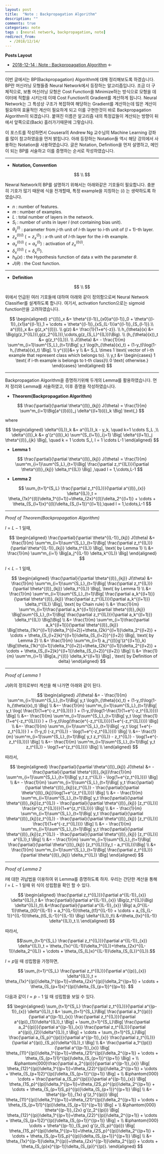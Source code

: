 ```yaml
---
layout: post
title:  "Note : Backpropagation Algorithm"
description: ""
comments: true
categories: note
tags : [neural network, backpropagation, note]
redirect_from:
  - /2018/12/14/
---
```

**Posts Layout**

- [2018-12-14 : Note : Backpropagation Algorithm](https://000namc.github.io/blog/2018/12/14/note-backpropagation/) $\leftarrow$

___

 이번 글에서는 BP(Backpropagation) Algorithm에 대해 정리해보도록 하겠습니다.
BP란 머신러닝 모형들중 Neural Network에서 등장하는 알고리즘입니다.
조금 더 구체적으로, 보통 머신러닝 모형은 Cost Function을 Minimize하는 방식으로 모형을 데이터에 적합을 시키는데 이때 Cost Function의
Gradient를 계산하게 됩니다. Neural Network는 그 특성상 구조가 복잡하여 해당하는 Gradient를 계산하는데 많은 계산이 필요하여
효율적인 계산이 필요하게 되고 이를 구현한것이 바로 Backpropagation Algorithm이 되겠습니다.
붙여진 이름은 알고리즘 내의
특정값들이 계산되는 방향이 뒤에서 앞쪽으로(Back) 흘러가기때문에 그렇습니다.

 이 포스트를 작성하면서 Cousera의 Andrew Ng 교수님의 Machine Learning 강좌를 많이
 참고하였음을 먼저 밝힙니다. 아래 등장하는 Notation들 역시 해당 강의에서 사용하는 Notation을
 사용하였습니다. 글은 Notation, Definition을 먼저 설명하고, 메인이 되는 BP를 서술하고 이를
 증명하는 순서로 작성하였습니다.

___

- **Notation, Convention**

$$
\\
$$

Newral Network의 BP를 설명하기 위해서는 아래와같은 기호들이 필요합니다.
충분히 기호가 많기 때문에 식을 전개할때,
특정 example을 지칭하는 $(i)$ 는 생략하도록 하였습니다.

   - $n$ : number of features.
   - $m$ : number of examples.
   - $L$ : total number of layers in the network.
   - $S_l$ : number of units in layer $l$ (not containing bias unit).
   - $\theta^{(l)}_{ij}$ : parameter from $j$-th unit of $l$-th layer to $i$-th unit of $(l+1)$-th layer.
   - $z^{(l)(i)}_x$ $(= z^{(l)}_x)$ :  $x$-th unit of $l$-th layer for the $i$-th example.
   - $a^{(l)(i)}_x$ $(= a^{(l)}_x)$ :  activation of $z^{(l)(i)}_x$.
   - $\delta^{(l)(i)}_x$ $(= \delta^{(l)}_x)$.
   - $h_{\theta}(x)$ : the Hypothesis function of data x with the parameter $\theta$.
   - $J(\theta)$ : the Cost function.

___
- **Definition**

$$
\\
$$

위에서 언급된 여러 기호들에 대하여 아래와 같이 정의함으로써 Neural Network Classifier를 설계하도록 합니다.
여기서, activation function으로는 sigmoid function만을 고려하였습니다.

 $$
 \begin{aligned}
 z^{(l)}_x &= \theta^{(l-1)}_{x0}a^{(l-1)}_0 +
 \theta^{(l-1)}_{x1}a^{(l-1)}_1 +
 \cdots + \theta^{(l-1)}_{xS_{L-1}}a^{(l-1)}_{S_{l-1}}.\\
 a^{(l)}_x &= g(z_x^{(l)}). \\
 g(z) &= \frac{1}{1+e^{-z}}. \\
 h_{\theta}(x) &= \Big(g(z_1^{(L)}),g(z_2^{(L)}),\cdots,g(z_{S_L}^{(L)})\Big). \\
 (h_{\theta}(x))_t &= g(z_t^{(L)}). \\
 J(\theta) &= - \frac{1}{m} \sum^m_{i=1}\sum^{S_L}_{t=1}\Big[ y_t \log(h_{\theta}(x)_t) + (1-y_t)\log(1-h_{\theta}(x)_t) \Big]. \\
 y^{(i)}&= y \\
 &= S_L \times 1 \text{ vector of i-th example that represent class which belongs to}. \\
 y_t &= \begin{cases}
 1 \text{ if i-th example is belongs to t-th class}\\
 0 \text{ otherwise.}
 \end{cases}
 \end{aligned}
 $$

___


Backpropagation Algorithm을 증명하기위해 두개의 Lemma를 활용하였습니다.
먼저 정리와 Lemma를 서술하였고, 이후 증명을 작성하였습니다.

- **Theorem(Backpropagation Algorithm)**


$$
\frac{\partial}{\partial \theta^{(l)}_{kj}} J(\theta) = \frac{1}{m} \sum^m_{i=1}\Big[a^{(l)(i)}_j \delta^{(l+1)(i)}_k \Big] \text{,}
$$

where

$$
\begin{aligned}
\delta^{(L)}_k &= a^{(L)}_k - y_k, \quad k=1 \cdots S_L  ,\\
\delta^{(l)}_k &= g'(z^{(l)}_k) \sum^{S_{l+1}}_{j=1} \Big[ \delta^{(l+1)}_j \theta^{(l)}_{jk} \Big], \quad k = 1 \cdots S_l, l = 1 \cdots L-1
\end{aligned}
$$

- **Lemma 1**

$$
\frac{\partial}{\partial \theta^{(l)}_{kj}} J(\theta) =  \frac{1}{m} \sum^m_{i=1}\sum^{S_L}_{t=1}\Big[ \frac{\partial z_t^{(L)}}{\partial \theta^{(l)}_{kj}} \delta_t^{(L)} \Big] ,\quad l = 1,\cdots,L-1
$$


- **Lemma 2**

$$
\sum_{t=1}^{S_L} \frac{\partial z_t^{(L)}}{\partial a^{(l)}_{x}} \delta^{(L)}_t =
\theta_{1x}^{(l)}\delta_1^{(l+1)}+\theta_{2x}^{(l)}\delta_2^{(l+1)} + \cdots + \theta_{S_{l+1}x}^{(l)}\delta_{S_{l+1}}^{(l+1)},\quad l = 1,\cdots,L-1
$$

___


*Proof of Theorem(Backpropagation Algorithm)*

$l = L-1$ 일때,

$$
\begin{aligned}
\frac{\partial}{\partial \theta^{(L-1)}_{kj}} J(\theta) &=  \frac{1}{m} \sum^m_{i=1}\sum^{S_L}_{t=1}\Big[ \frac{\partial z_t^{(L)}}{\partial \theta^{(L-1)}_{kj}} \delta_t^{(L)} \Big], \text{ by Lemma 1} \\
&= \frac{1}{m} \sum^m_{i=1} \Big[a_j^{(L-1)} \delta_k^{(L)} \Big]
\end{aligned}
$$


$l < L-1$ 일때,

$$
\begin{aligned}
\frac{\partial}{\partial \theta^{(l)}_{kj}} J(\theta) &=  \frac{1}{m} \sum^m_{i=1}\sum^{S_L}_{t=1}\Big[ \frac{\partial z_t^{(L)}}{\partial \theta^{(l)}_{kj}} \delta_t^{(L)} \Big], \text{ by Lemma 1} \\
&= \frac{1}{m} \sum^m_{i=1}\sum^{S_L}_{t=1}\Big[ \frac{\partial a_k^{(l+1)}}{\partial \theta^{(l)}_{kj}} \frac{\partial z_t^{(L)}}{\partial a_k^{(l+1)}} \delta_t^{(L)} \Big], \text{ by Chain rule} \\
&= \frac{1}{m} \sum^m_{i=1}\frac{\partial a_k^{(l+1)}}{\partial \theta^{(l)}_{kj}} \Big[\sum^{S_L}_{t=1}\Big[  \frac{\partial z_t^{(L)}}{\partial a_k^{(l+1)}} \delta_t^{(L)} \Big]\Big] \\
&= \frac{1}{m} \sum^m_{i=1}\frac{\partial a_k^{(l+1)}}{\partial \theta^{(l)}_{kj}} \Big[\theta_{1k}^{(l+1)}\delta_1^{(l+2)}+\theta_{2k}^{(l+1)}\delta_2^{(l+2)} + \cdots + \theta_{S_{l+2}k}^{(l+1)}\delta_{S_{l+2}}^{(l+2)}  \Big], \text{ by Lemma 2} \\
&= \frac{1}{m} \sum^m_{i=1} a_j^{(l)}g'(z^{(l+1)}_k) \Big[\theta_{1k}^{(l+1)}\delta_1^{(l+2)}+\theta_{2k}^{(l+1)}\delta_2^{(l+2)} + \cdots + \theta_{S_{l+2}k}^{(l+1)}\delta_{S_{l+2}}^{(l+2)}  \Big] \\
&= \frac{1}{m} \sum^m_{i=1} \Big[a_j^{(l)} \delta_k^{(l+1)} \Big] , \text{ by Definition of delta}
\end{aligned}
$$


___
*Proof of Lemma 1*

$J(\theta)$의 정의로부터 계산을 해 나가면 아래와 같이 된다.

$$
\begin{aligned}
J(\theta) &= - \frac{1}{m} \sum^m_{i=1}\sum^{S_L}_{t=1}\Big[ y_t \log(h_{\theta}(x)_t) + (1-y_t)\log(1-h_{\theta}(x)_t) \Big] \\
&=- \frac{1}{m} \sum^m_{i=1}\sum^{S_L}_{t=1}\Big[ y_t \log( \frac{1}{1+e^{-z_t^{(L)}}} ) + (1-y_t)\log(1-\frac{1}{1+e^{-z_t^{(L)}}}) \Big] \\
&=- \frac{1}{m} \sum^m_{i=1}\sum^{S_L}_{t=1}\Big[ y_t \log( \frac{1}{1+e^{-z_t^{(L)}}} ) + (1-y_t)\log(\frac{e^{-z_t^{(L)}}}{1+e^{-z_t^{(L)}}}) \Big] \\
&=- \frac{1}{m} \sum^m_{i=1}\sum^{S_L}_{t=1}\Big[ -y_t \log( 1+e^{-z_t^{(L)}} ) + (1-y_t) (-z_t^{(L)} - \log(1+e^{-z_t^{(L)}})) \Big] \\
&=- \frac{1}{m} \sum^m_{i=1}\sum^{S_L}_{t=1}\Big[ y_t z_t^{(L)} - z_t^{(L)} - \log(1+e^{-z_t^{(L)}}) \Big] \\
&=- \frac{1}{m} \sum^m_{i=1}\sum^{S_L}_{t=1}\Big[ y_t z_t^{(L)} - \log(1+e^{z_t^{(L)}}) \Big] \\
\end{aligned}
$$

따라서,

$$
\begin{aligned}
\frac{\partial}{\partial \theta^{(l)}_{kj}} J(\theta) &= - \frac{\partial}{\partial \theta^{(l)}_{kj}}\frac{1}{m} \sum^m_{i=1}\sum^{S_L}_{t=1}\Big[ y_t z_t^{(L)} - \log(1+e^{z_t^{(L)}}) \Big] \\
&= - \frac{1}{m} \sum^m_{i=1}\sum^{S_L}_{t=1}\Big[ y_t \frac{\partial}{\partial \theta^{(l)}_{kj}}z_t^{(L)} - \frac{\partial}{\partial \theta^{(l)}_{kj}}\log(1+e^{z_t^{(L)}}) \Big] \\
&= - \frac{1}{m} \sum^m_{i=1}\sum^{S_L}_{t=1}\Big[ y_t \frac{\partial}{\partial \theta^{(l)}_{kj}}z_t^{(L)} - \frac{\partial}{\partial \theta^{(l)}_{kj}} [z_t^{(L)}] \frac{e^{z_t^{(L)}}}{1+e^{z_t^{(L)}}} \Big] \\
&= - \frac{1}{m} \sum^m_{i=1}\sum^{S_L}_{t=1}\Big[ y_t \frac{\partial}{\partial \theta^{(l)}_{kj}}z_t^{(L)} - \frac{\partial}{\partial \theta^{(l)}_{kj}} [z_t^{(L)}] \frac{1}{1+e^{-z_t^{(L)}}} \Big] \\
&= - \frac{1}{m} \sum^m_{i=1}\sum^{S_L}_{t=1}\Big[ y_t \frac{\partial}{\partial \theta^{(l)}_{kj}}z_t^{(L)} - \frac{\partial}{\partial \theta^{(l)}_{kj}} [z_t^{(L)}] a^{(L)}_t \Big] \\
&= - \frac{1}{m} \sum^m_{i=1}\sum^{S_L}_{t=1}\Big[ \frac{\partial}{\partial \theta^{(l)}_{kj}} [z_t^{(L)}](y_t - a_t^{(L)})\Big] \\
&= \frac{1}{m} \sum^m_{i=1}\sum^{S_L}_{t=1}\Big[ \frac{\partial z_t^{(L)}}{\partial \theta^{(l)}_{kj}} \delta_t^{(L)} \Big]
\end{aligned}
$$

___
*Proof of Lemma 2*

$l$에 대한 귀납법을 이용하여 위 Lemma를 증명하도록 하자.
우리는 간단한 계산을 통해 $l = L-1$ 일때 위 식이 성립함을 확인 할 수 있다.

$$
\begin{aligned}
\frac{\partial z_t^{(L)}}{\partial a^{(L-1)}_{x}} \delta^{(L)}_t &= \frac{\partial}{\partial a^{(L-1)}_{x}} \Big(z_t^{(L)}\Big) \delta^{(L)}_t\\
&=\frac{\partial}{\partial a^{(L-1)}_{x}} \Big( a_0^{(L-1)}\theta_{t0}^{(L-1)} + a_1^{(L-1)}\theta_{t1}^{(L-1)} + \cdots + a_{S_{L-1}}^{(L-1)}\theta_{tS_{L-1}}^{(L-1)} \Big) \delta^{(L)}_t\\
&=\theta_{tx}^{(L-1)} \delta^{(L)}_t.\\
\end{aligned}
$$

따라서,

$$\sum_{t=1}^{S_L} \frac{\partial z_t^{(L)}}{\partial a^{(L-1)}_{x}} \delta^{(L)}_t =
\theta_{1x}^{(L-1)}\delta_1^{(L)}+\theta_{2x}^{(L-1)}\delta_2^{(L)} + \cdots + \theta_{S_{L}x}^{(L-1)}\delta_{S_{L}}^{(L)}.$$

$l=p$일 때 성립함을 가정하면,

$$
\sum_{t=1}^{S_L} \frac{\partial z_t^{(L)}}{\partial a^{(p)}_{x}} \delta^{(L)}_t =
\theta_{1x}^{(p)}\delta_1^{(p+1)}+\theta_{2x}^{(p)}\delta_2^{(p+1)} + \cdots + \theta_{S_{p+1}x}^{(p)}\delta_{S_{p+1}}^{(p+1)}.
$$

다음과 같이 $l=p-1$ 일 때 성립함을 보일 수 있다.

$$
\begin{aligned}
\sum_{t=1}^{S_L} \frac{\partial z_t^{(L)}}{\partial a^{(p-1)}_{x}} \delta^{(L)}_t &=
\sum_{t=1}^{S_L}\Big[ \frac{\partial a_1^{(p)}}{\partial a^{(p-1)}_{x}} \frac{\partial z_t^{(L)}}{\partial a^{(p)}_{1}}\delta^{(L)}_t \Big] +
\sum_{t=1}^{S_L}\Big[ \frac{\partial a_2^{(p)}}{\partial a^{(p-1)}_{x}} \frac{\partial z_t^{(L)}}{\partial a^{(p)}_{2}}\delta^{(L)}_t \Big] +
\cdots + \sum_{t=1}^{S_L}\Big[ \frac{\partial a_{S_p}^{(p)}}{\partial a^{(p-1)}_{x}} \frac{\partial z_t^{(L)}}{\partial a^{(p)}_{S_p}}\delta^{(L)}_t \Big] \\
&= \frac{\partial a_1^{(p)}}{\partial a^{(p-1)}_{x}} \Big[ \theta_{11}^{(p)}\delta_1^{(p+1)}+\theta_{21}^{(p)}\delta_2^{(p+1)} + \cdots + \theta_{S_{p+1}1}^{(p)}\delta_{S_{p+1}}^{(p+1)} \Big] + \\
&\phantom{000}\frac{\partial a_2^{(p)}}{\partial a^{(p-1)}_{x}} \Big[ \theta_{12}^{(p)}\delta_1^{(p+1)}+\theta_{22}^{(p)}\delta_2^{(p+1)} + \cdots + \theta_{S_{p+1}2}^{(p)}\delta_{S_{p+1}}^{(p+1)} \Big] + \\
&\phantom{000} \cdots + \frac{\partial a_{S_p}^{(p)}}{\partial a^{(p-1)}_{x}} \Big[ \theta_{1S_p}^{(p)}\delta_1^{(p+1)}+\theta_{2S_p}^{(p)}\delta_2^{(p+1)} + \cdots + \theta_{S_{p+1}S_p}^{(p)}\delta_{S_{p+1}}^{(p+1)} \Big] \\
&= \theta^{(p-1)}_{1x} g'(z_1^{(p)}) \Big[ \theta_{11}^{(p)}\delta_1^{(p+1)}+\theta_{21}^{(p)}\delta_2^{(p+1)} + \cdots + \theta_{S_{p+1}1}^{(p)}\delta_{S_{p+1}}^{(p+1)} \Big] + \\
&\phantom{000} \theta^{(p-1)}_{2x} g'(z_2^{(p)}) \Big[ \theta_{12}^{(p)}\delta_1^{(p+1)}+\theta_{22}^{(p)}\delta_2^{(p+1)} + \cdots + \theta_{S_{p+1}2}^{(p)}\delta_{S_{p+1}}^{(p+1)} \Big] + \\
&\phantom{000} \cdots + \theta^{(p-1)}_{S_px} g'(z_{S_p}^{(p)}) \Big[ \theta_{1S_p}^{(p)}\delta_1^{(p+1)}+\theta_{2S_p}^{(p)}\delta_2^{(p+1)} + \cdots + \theta_{S_{p+1}S_p}^{(p)}\delta_{S_{p+1}}^{(p+1)} \Big] \\
&= \theta_{1x}^{(p-1)}\delta_1^{(p)}+\theta_{2x}^{(p-1)}\delta_2^{(p)} + \cdots + \theta_{S_{p}x}^{(p-1)}\delta_{S_{p}}^{(p)}.
\end{aligned}
$$
